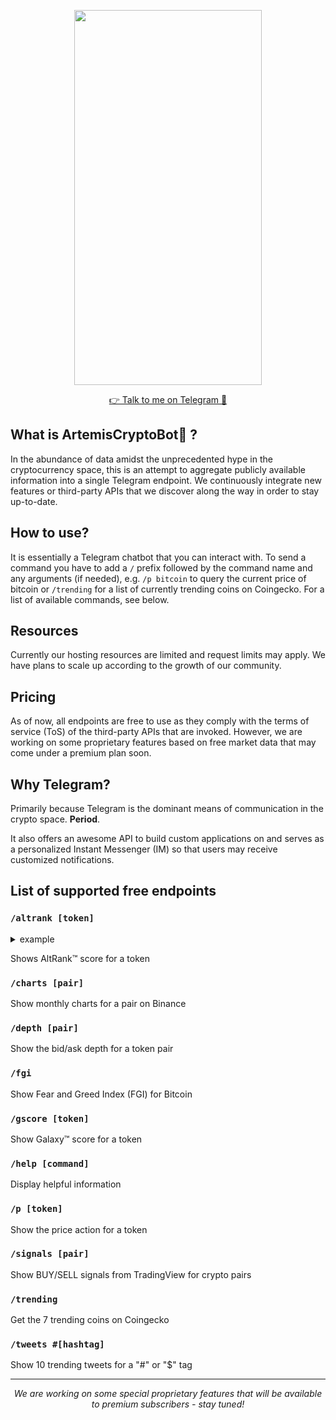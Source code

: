 <p align="center">
  <img src="https://github.com/ArtemisCryptoBot/artemiscryptobot.github.io/blob/main/artemis-demo.gif" width="300" height="600" />
</p>
 
<p align="center">
  <a href="http://t.me/artemis_crypto_bot"> 👉 Talk to me on Telegram 💬</a> 
</p>

## What is ArtemisCryptoBot🤖 ?

In the abundance of data amidst the unprecedented hype in the cryptocurrency space, this is an attempt to aggregate publicly available information into a single Telegram endpoint. We continuously integrate new features or third-party APIs that we discover along the way in order to stay up-to-date.

## How to use?

It is essentially a Telegram chatbot that you can interact with. To send a command you have to add a `/` prefix followed by the command name and any arguments (if needed), e.g. `/p bitcoin` to query the current price of bitcoin or `/trending` for a list of currently trending coins on Coingecko. For a list of available commands, see below.

## Resources

Currently our hosting resources are limited and request limits may apply. We have plans to scale up according to the growth of our community.

## Pricing

As of now, all endpoints are free to use as they comply with the terms of service (ToS) of the third-party APIs that are invoked. However, we are working on some proprietary features based on free market data that may come under a premium plan soon.

## Why Telegram?

Primarily because Telegram is the dominant means of communication in the crypto space. **Period**.

It also offers an awesome API to build custom applications on and serves as a personalized Instant Messenger (IM) so that users may receive customized notifications.

## List of supported free endpoints

### `/altrank [token]`

<details><summary>example</summary>
Example details
</details>

Shows AltRank™ score for a token

### `/charts [pair]`

Show monthly charts for a pair on Binance

### `/depth [pair]`

Show the bid/ask depth for a token pair

### `/fgi`

Show Fear and Greed Index (FGI) for Bitcoin

### `/gscore [token]`

Show Galaxy™ score for a token


### `/help [command]`

Display helpful information

### `/p [token]`

Show the price action for a token

### `/signals [pair]`

Show BUY/SELL signals from TradingView for crypto pairs

### `/trending`

Get the 7 trending coins on Coingecko

### `/tweets #[hashtag]`

Show 10 trending tweets for a "#" or "$" tag

____
<p align="center">
  <i>We are working on some special proprietary features that will be available to premium subscribers - stay tuned!</i>
</p>



